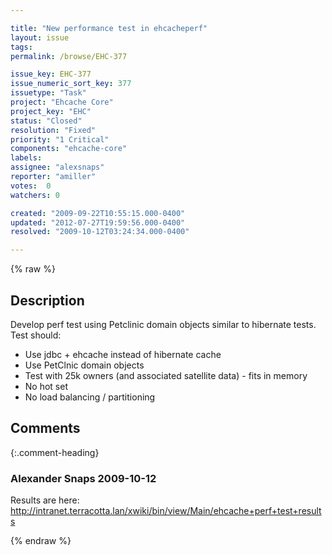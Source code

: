 ```yaml
---

title: "New performance test in ehcacheperf"
layout: issue
tags: 
permalink: /browse/EHC-377

issue_key: EHC-377
issue_numeric_sort_key: 377
issuetype: "Task"
project: "Ehcache Core"
project_key: "EHC"
status: "Closed"
resolution: "Fixed"
priority: "1 Critical"
components: "ehcache-core"
labels: 
assignee: "alexsnaps"
reporter: "amiller"
votes:  0
watchers: 0

created: "2009-09-22T10:55:15.000-0400"
updated: "2012-07-27T19:59:56.000-0400"
resolved: "2009-10-12T03:24:34.000-0400"

---
```




{% raw %}



## Description

<div markdown="1" class="description">

Develop perf test using Petclinic domain objects similar to hibernate tests.  Test should:

- Use jdbc + ehcache instead of hibernate cache
- Use PetClnic domain objects
- Test with 25k owners (and associated satellite data) - fits in memory
- No hot set
- No load balancing / partitioning 



</div>

## Comments


{:.comment-heading}
### **Alexander Snaps** <span class="date">2009-10-12</span>

<div markdown="1" class="comment">

Results are here:
http://intranet.terracotta.lan/xwiki/bin/view/Main/ehcache+perf+test+results


</div>



{% endraw %}
